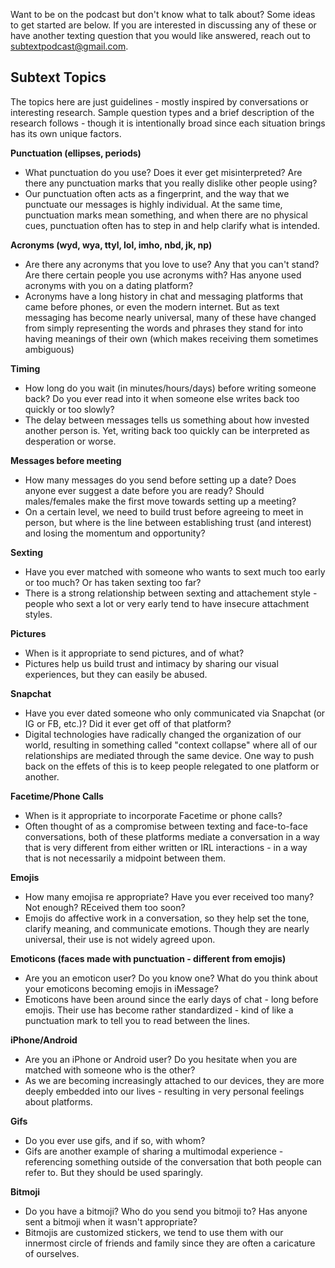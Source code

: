 Want to be on the podcast but don't know what to talk about? Some ideas to get started are below. If you are interested in discussing any of these or have another texting question that you would like answered, reach out to [subtextpodcast@gmail.com](subtextpodcast@gmail.com).

## Subtext Topics 

The topics here are just guidelines - mostly inspired by conversations or interesting research. Sample question types and a brief description of the research follows - though it is intentionally broad since each situation brings has its own unique factors. 

**Punctuation (ellipses, periods)**

* What punctuation do you use? Does it ever get misinterpreted? Are there any punctuation marks that you really dislike other people using? 
* Our punctuation often acts as a fingerprint, and the way that we punctuate our messages is highly individual. At the same time, punctuation marks mean something, and when there are no physical cues, punctuation often has to step in and help clarify what is intended.

**Acronyms (wyd, wya, ttyl, lol, imho, nbd, jk, np)**

* Are there any acronyms that you love to use? Any that you can't stand? Are there certain people you use acronyms with? Has anyone used acronyms with you on a dating platform? 
* Acronyms have a long history in chat and messaging platforms that came before phones, or even the modern internet. But as text messaging has become nearly universal, many of these have changed from simply representing the words and phrases they stand for into having meanings of their own (which makes receiving them sometimes ambiguous)

**Timing**

* How long do you wait (in minutes/hours/days) before writing someone back? Do you ever read into it when someone else writes back too quickly or too slowly?
* The delay between messages tells us something about how invested another person is. Yet, writing back too quickly can be interpreted as desperation or worse.

**Messages before meeting**

* How many messages do you send before setting up a date? Does anyone ever suggest a date before you are ready? Should males/females make the first move towards setting up a meeting?
* On a certain level, we need to build trust before agreeing to meet in person, but where is the line between establishing trust (and interest) and losing the momentum and opportunity?

**Sexting**

* Have you ever matched with someone who wants to sext much too early or too much? Or has taken sexting too far?
* There is a strong relationship between sexting and attachement style - people who sext a lot or very early tend to have insecure attachment styles.

**Pictures**

* When is it appropriate to send pictures, and of what?
* Pictures help us build trust and intimacy by sharing our visual experiences, but they can easily be abused.

**Snapchat**

* Have you ever dated someone who only communicated via Snapchat (or IG or FB, etc.)? Did it ever get off of that platform?
* Digital technologies have radically changed the organization of our world, resulting in something called "context collapse" where all of our relationships are mediated through the same device. One way to push back on the effets of this is to keep people relegated to one platform or another. 

**Facetime/Phone Calls**
* When is it appropriate to incorporate Facetime or phone calls? 
* Often thought of as a compromise between texting and face-to-face conversations, both of these platforms mediate a conversation in a way that is very different from either written or IRL interactions - in a way that is not necessarily a midpoint between them. 

**Emojis**

* How many emojisa re appropriate? Have you ever received too many? Not enough? REceived them too soon?
* Emojis do affective work in a conversation, so they help set the tone, clarify meaning, and communicate emotions. Though they are nearly universal, their use is not widely agreed upon. 

**Emoticons (faces made with punctuation - different from emojis)**

* Are you an emoticon user? Do you know one? What do you think about your emoticons becoming emojis in iMessage?
* Emoticons have been around since the early days of chat - long before emojis. Their use has become rather standardized - kind of like a punctuation mark to tell you to read between the lines. 

**iPhone/Android**

* Are you an iPhone or Android user? Do you hesitate when you are matched with someone who is the other?
* As we are becoming increasingly attached to our devices, they are more deeply embedded into our lives - resulting in very personal feelings about platforms. 

**Gifs**

* Do you ever use gifs, and if so, with whom?
* Gifs are another example of sharing a multimodal experience - referencing something outside of the conversation that both people can refer to. But they should be used sparingly.

**Bitmoji**

* Do you have a bitmoji? Who do you send you bitmoji to? Has anyone sent a bitmoji when it wasn't appropriate? 
* Bitmojis are customized stickers, we tend to use them with our innermost circle of friends and family since they are often a caricature of ourselves. 
